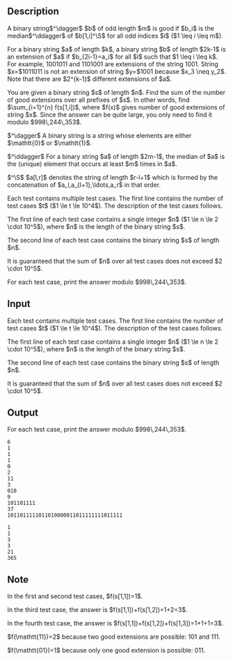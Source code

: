 ## Description

<div><p>A binary string$^\dagger$ $b$ of odd length $m$ is <span class="tex-font-style-it">good</span> if $b_i$ is the median$^\ddagger$ of $b[1,i]^\S$ for all <span class="tex-font-style-bf">odd</span> indices $i$ ($1 \leq i \leq m$).</p><p>For a binary string $a$ of length $k$, a binary string $b$ of length $2k-1$ is an <span class="tex-font-style-it">extension</span> of $a$ if $b_{2i-1}=a_i$ for all $i$ such that $1 \leq i \leq k$. For example, <span class="tex-font-style-tt"><span class="tex-font-style-underline">1</span>0<span class="tex-font-style-underline">0</span>1<span class="tex-font-style-underline">0</span>1<span class="tex-font-style-underline">1</span></span> and <span class="tex-font-style-tt"><span class="tex-font-style-underline">1</span>1<span class="tex-font-style-underline">0</span>1<span class="tex-font-style-underline">0</span>0<span class="tex-font-style-underline">1</span></span> are <span class="tex-font-style-it">extensions</span> of the string <span class="tex-font-style-tt">1001</span>. String $x=$<span class="tex-font-style-tt">1011011</span> is not an <span class="tex-font-style-it">extension</span> of string $y=$<span class="tex-font-style-tt">1001</span> because $x_3 \neq y_2$. Note that there are $2^{k-1}$ different <span class="tex-font-style-it">extensions</span> of $a$.</p><p>You are given a binary string $s$ of length $n$. Find the sum of the number of <span class="tex-font-style-it">good</span> <span class="tex-font-style-it">extensions</span> over all prefixes of $s$. In other words, find $\sum_{i=1}^{n} f(s[1,i])$, where $f(x)$ gives number of <span class="tex-font-style-it">good</span> <span class="tex-font-style-it">extensions</span> of string $x$. Since the answer can be quite large, you only need to find it modulo $998\,244\,353$.</p><p>$^\dagger$ A binary string is a string whose elements are either $\mathtt{0}$ or $\mathtt{1}$.</p><p>$^\ddagger$ For a binary string $a$ of length $2m-1$, the median of $a$ is the (unique) element that occurs at least $m$ times in $a$.</p><p>$^\S$ $a[l,r]$ denotes the string of length $r-l+1$ which is formed by the concatenation of $a_l,a_{l+1},\ldots,a_r$ in that order.</p></div><div class="input-specification"><p>Each test contains multiple test cases. The first line contains the number of test cases $t$ ($1 \le t \le 10^4$). The description of the test cases follows.</p><p>The first line of each test case contains a single integer $n$ ($1 \le n \le 2 \cdot 10^5$), where $n$ is the length of the binary string $s$.</p><p>The second line of each test case contains the binary string $s$ of length $n$.</p><p>It is guaranteed that the sum of $n$ over all test cases does not exceed $2 \cdot 10^5$.</p></div><div class="output-specification"><p>For each test case, print the answer modulo $998\,244\,353$.</p></div>

## Input

<p>Each test contains multiple test cases. The first line contains the number of test cases $t$ ($1 \le t \le 10^4$). The description of the test cases follows.</p><p>The first line of each test case contains a single integer $n$ ($1 \le n \le 2 \cdot 10^5$), where $n$ is the length of the binary string $s$.</p><p>The second line of each test case contains the binary string $s$ of length $n$.</p><p>It is guaranteed that the sum of $n$ over all test cases does not exceed $2 \cdot 10^5$.</p>

## Output

<p>For each test case, print the answer modulo $998\,244\,353$.</p>





```input1|2,3,6,7,10,11
6
1
1
1
0
2
11
3
010
9
101101111
37
1011011111011010000011011111111011111
```




```output1
1
1
3
3
21
365
```



## Note

<p>In the first and second test cases, $f(s[1,1])=1$.</p><p>In the third test case, the answer is $f(s[1,1])+f(s[1,2])=1+2=3$. </p><p>In the fourth test case, the answer is $f(s[1,1])+f(s[1,2])+f(s[1,3])=1+1+1=3$.</p><p>$f(\mathtt{11})=2$ because two <span class="tex-font-style-it">good</span> <span class="tex-font-style-it">extensions</span> are possible: <span class="tex-font-style-tt">101</span> and <span class="tex-font-style-tt">111</span>.</p><p>$f(\mathtt{01})=1$ because only one <span class="tex-font-style-it">good</span> <span class="tex-font-style-it">extension</span> is possible: <span class="tex-font-style-tt">011</span>.</p>
